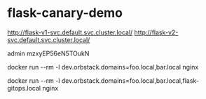 # flask-canary-demo
 
http://flask-v1-svc.default.svc.cluster.local/
http://flask-v2-svc.default.svc.cluster.local/


admin
mzxyEP56eN5TOukN


docker run --rm -l dev.orbstack.domains=foo.local,bar.local nginx

docker run --rm -l dev.orbstack.domains=foo.local,bar.local,flask-gitops.local nginx